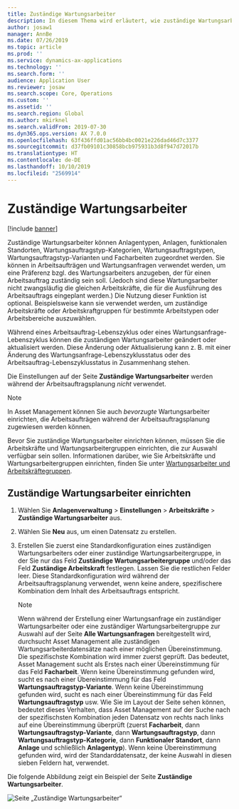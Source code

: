 ```yaml
---
title: Zuständige Wartungsarbeiter
description: In diesem Thema wird erläutert, wie zuständige Wartungsarbeiter in Asset Management eingerichtet werden.
author: josaw1
manager: AnnBe
ms.date: 07/26/2019
ms.topic: article
ms.prod: ''
ms.service: dynamics-ax-applications
ms.technology: ''
ms.search.form: ''
audience: Application User
ms.reviewer: josaw
ms.search.scope: Core, Operations
ms.custom: ''
ms.assetid: ''
ms.search.region: Global
ms.author: mkirknel
ms.search.validFrom: 2019-07-30
ms.dyn365.ops.version: AX 7.0.0
ms.openlocfilehash: 63f436ffd01ac56bb4bc0021e226dad46d7c3377
ms.sourcegitcommit: d37fb09101c30858bcb975931b3d8f947d72017b
ms.translationtype: HT
ms.contentlocale: de-DE
ms.lasthandoff: 10/10/2019
ms.locfileid: "2569914"
---
```

# <a name="responsible-maintenance-workers"></a>Zuständige Wartungsarbeiter

[!include [banner](../../includes/banner.md)]

 

Zuständige Wartungsarbeiter können Anlagentypen, Anlagen, funktionalen Standorten, Wartungsauftragstyp-Kategorien, Wartungsauftragstypen, Wartungsauftragstyp-Varianten und Facharbeiten zugeordnet werden. Sie können in Arbeitsaufträgen und Wartungsanfragen verwendet werden, um eine Präferenz bzgl. des Wartungsarbeiters anzugeben, der für einen Arbeitsauftrag zuständig sein soll. (Jedoch sind diese Wartungsarbeiter nicht zwangsläufig die gleichen Arbeitskräfte, die für die Ausführung des Arbeitsauftrags eingeplant werden.) Die Nutzung dieser Funktion ist optional. Beispielsweise kann sie verwendet werden, um zuständige Arbeitskräfte oder Arbeitskraftgruppen für bestimmte Arbeitstypen oder Arbeitsbereiche auszuwählen.

Während eines Arbeitsauftrag-Lebenszyklus oder eines Wartungsanfrage-Lebenszyklus können die zuständigen Wartungsarbeiter geändert oder aktualisiert werden. Diese Änderung oder Aktualisierung kann z. B. mit einer Änderung des Wartungsanfrage-Lebenszyklusstatus oder des Arbeitsauftrag-Lebenszyklusstatus in Zusammenhang stehen.

Die Einstellungen auf der Seite **Zuständige Wartungsarbeiter** werden während der Arbeitsauftragsplanung *nicht* verwendet.

> [!NOTE]
> In Asset Management können Sie auch *bevorzugte* Wartungsarbeiter einrichten, die Arbeitsaufträgen während der Arbeitsauftragsplanung zugewiesen werden können.

Bevor Sie zuständige Wartungsarbeiter einrichten können, müssen Sie die Arbeitskräfte und Wartungsarbeitergruppen einrichten, die zur Auswahl verfügbar sein sollen. Informationen darüber, wie Sie Arbeitskräfte und Wartungsarbeitergruppen einrichten, finden Sie unter [Wartungsarbeiter und Arbeitskräftegruppen](../setup-for-objects/workers-and-worker-groups.md).

## <a name="set-up-responsible-maintenance-workers"></a>Zuständige Wartungsarbeiter einrichten

1. Wählen Sie **Anlagenverwaltung** \> **Einstellungen** \> **Arbeitskräfte** \> **Zuständige Wartungsarbeiter** aus.
2. Wählen Sie **Neu** aus, um einen Datensatz zu erstellen.
3. Erstellen Sie zuerst eine Standardkonfiguration eines zuständigen Wartungsarbeiters oder einer zuständige Wartungsarbeitergruppe, in der Sie nur das Feld **Zuständige Wartungsarbeitergruppe** und/oder das Feld **Zuständige Arbeitskraft** festlegen. Lassen Sie die restlichen Felder leer. Diese Standardkonfiguration wird während der Arbeitsauftragsplanung verwendet, wenn keine andere, spezifischere Kombination dem Inhalt des Arbeitsauftrags entspricht.

    > [!NOTE]
    > Wenn während der Erstellung einer Wartungsanfrage ein zuständiger Wartungsarbeiter oder eine zuständiger Wartungsarbeitergruppe zur Auswahl auf der Seite **Alle Wartungsanfragen** bereitgestellt wird, durchsucht Asset Management alle zuständigen Wartungsarbeiterdatensätze nach einer möglichen Übereinstimmung. Die spezifischste Kombination wird immer zuerst geprüft. Das bedeutet, Asset Management sucht als Erstes nach einer Übereinstimmung für das Feld **Facharbeit**. Wenn keine Übereinstimmung gefunden wird, sucht es nach einer Übereinstimmung für das Feld **Wartungsauftragstyp-Variante**. Wenn keine Übereinstimmung gefunden wird, sucht es nach einer Übereinstimmung für das Feld **Wartungsauftragstyp** usw. Wie Sie im Layout der Seite sehen können, bedeutet dieses Verhalten, dass Asset Management auf der Suche nach der spezifischsten Kombination jeden Datensatz von rechts nach links auf eine Übereinstimmung überprüft (zuerst **Facharbeit**, dann **Wartungsauftragstyp-Variante**, dann **Wartungsauftragstyp**, dann **Wartungsauftragstyp-Kategorie**, dann **Funktionaler Standort**, dann **Anlage** und schließlich **Anlagentyp**). Wenn keine Übereinstimmung gefunden wird, wird der Standarddatensatz, der keine Auswahl in diesen sieben Feldern hat, verwendet.

Die folgende Abbildung zeigt ein Beispiel der Seite **Zuständige Wartungsarbeiter**.

![Seite „Zuständige Wartungsarbeiter“](media/08-setup-for-requests.png)
